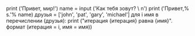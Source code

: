 print ('Привет, мир!')
name = input ('Как тебя зовут? \ n')
print ('Привет,% s.'% name)
друзья = ['john', 'pat', 'gary', 'michael']
для i имя в перечислении (друзья):
    print ("итерация {итерация} равна {имя}". формат (итерация = i, имя = имя))
